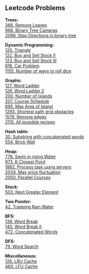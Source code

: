 ## Leetcode Problems

**Trees:** \
[366. Remove Leaves](./leetcode/trees/366_remove_leaves.md) \
[968. Binary Tree Cameras](./leetcode/trees/968_binary_tree_cameras.md) \
[2096. Step Directions in binary tree](./leetcode/trees/2096_step_directions_from_bin_tree_node_to_another.md)


**Dynamic Programming:** \
[120. Triangle](./leetcode/dynamic_programming/120_triangle.md) \
[122. Buy and Sell Stock II](./general/dynamic_programming/stocks/buy_sell_stocks_2.md) \
[123. Buy and Sell Stock III](./general/dynamic_programming/stocks/buy_sell_stocks_3.md) \
[818. Car Problem](./leetcode/dynamic_programming/818_car_problem.md) \
[1155. Number of ways to roll dice](./leetcode/dynamic_programming/1155_ways_to_roll_dice.md)


**Graphs:** \
[127. Word Ladder](./leetcode/graphs/127_word_ladder.md) \
[128. Word Ladder 2](./leetcode/bfs/140_word_break_ii.md) \
[200. Number of Islands](./leetcode/graphs/200_number_of_islands.md) \
[207. Course Schedule](./leetcode/graphs/207_course_schedule.md) \
[695. Max Area of Island](./leetcode/graphs/695-max-area-of-island.md) \
[1293. Shortest path grid obstacles](./leetcode/graphs/1293_shortest_path_grid_obstacles.md) \
[1579. Remove edges](./leetcode/graphs/1579_remove_edges.md) \
[2115. All possible recipes](./leetcode/graphs/2115_all_possible_recipes.md)


**Hash table:** \
[30. Substring with concatenated words](./leetcode/hash_table/30_substring_with_concatenated_words.md) \
[554. Brick Wall](./leetcode/hash_table/554_brick_wall.md)


**Heap:** \
[778. Swim in rising Water](./leetcode/heap/778_swim_in_rising_water.md) \
[973, K Closest Point](./leetcode/heap/973_k_closest_point.md) \
[1882. Process task using servers](./leetcode/heap/1882_process_task_using_servers.md) \
[2034. Max price fluctuation](./leetcode/heap/2034_max_price_fluctuation.md) \
[2050. Parallel Courses](./leetcode/heap/2050_parallel_courses_iii.md)


**Stack:** \
[503. Next Greater Element](./leetcode/stack/503_next_greater_circular_array.md)


**Two Pointer:** \
[42. Trapping Rain Water](./leetcode/two_pointers/42_trapping_rain_water.md)


**BFS:**\
[139. Word Break](./leetcode/bfs/139_word_break.md) \
[140. Word Break II](./leetcode/bfs/140_word_break_ii.md) \
[472. Concatenated Words](./leetcode/bfs/472_concatenated_words.md)


**DFS:** \
[79. Word Search](./leetcode/dfs/79_word_search.md)


**Miscellaneous:** \
[126. LRU Cache](./leetcode/miscellaneous/126_lru_cache.md) \
[460. LFU Cache](./leetcode/miscellaneous/460_lfu_cache.md)
